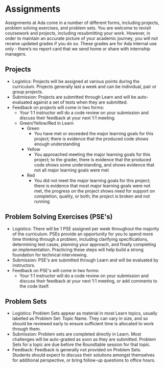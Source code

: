 # Assignments

Assignments at Ada come in a number of different forms, including projects, problem solving exercises, and problem sets. You are welcome to revisit coursework and projects, including resubmitting your work. However, in order to maintain an accurate picture of your academic journey, you will not receive updated grades if you do so. These grades are for Ada internal use only - there’s no report card that we send home or share with internship managers.

## Projects

- Logistics: Projects will be assigned at various points during the curriculum.  Projects generally last a week and can be individual, pair or group projects.
- Submission: Projects are submitted through Learn and will be auto-evaluated against a set of tests when they are submitted.  
- Feedback on projects will come in two forms:
    - Your 1:1 instructor will do a code review on your submission and discuss their feedback at your next 1:1 meeting.
    - Green/Yellow/Red in Learn
        - Green
            - You have met or exceeded the major learning goals for this project; there is evidence that the produced code shows enough understanding
        - Yellow
            - You approached meeting the major learning goals for this project; to the grader, there is evidence that the produced code shows some understanding, and shows evidence that not all major learning goals were met
        - Red
            - You did not meet the major learning goals for this project; there is evidence that most major learning goals were not met, the progress on the project shows need for support on completion, quality, or both; the project is broken and not running

## Problem Solving Exercises (PSE's)

- Logistics: There will be 1 PSE assigned per week throughout the majority of the curriculum. PSEs provide an opportunity for you to spend more time thinking through a problem, including clarifying specifications, determining test cases, planning your approach, and finally completing an implementation. Practicing these steps will help build a strong foundation for technical interviewing. 
- Submission: PSE's are submitted through Learn and will be evaluated by instructors. 
- Feedback on PSE's will come in two forms:
    - Your 1:1 instructor will do a code review on your submission and discuss their feedback at your next 1:1 meeting, or add comments to the code itself.
    
## Problem Sets

- Logistics: Problem Sets appear as material  in most Learn topics, usually labelled as Problem Set: Topic Name. They can vary in size, and so should be reviewed early to ensure sufficient time is allocated to work through them.
- Submission: Problem sets are completed directly in Learn. Most challenges will be auto-graded as soon as they are submitted. Problem Sets for a topic are due before the Roundtable session for that topic.
- Feedback: Feedback is generally not provided on Problem Sets. Students should expect to discuss their solutions amongst themselves for additional perspective, or bring follow-up questions to office hours.
